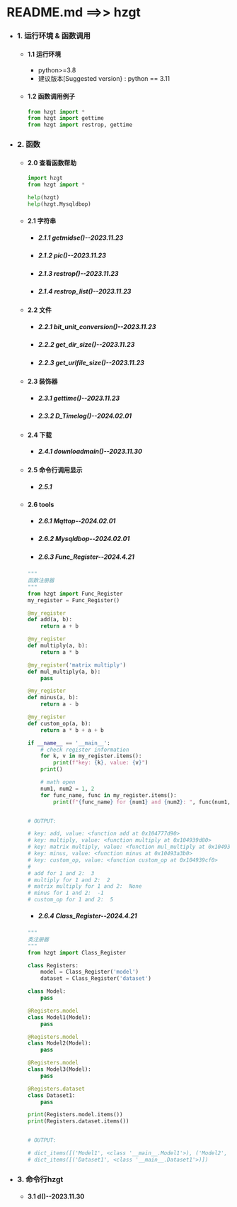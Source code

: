# README.md ==>> hzgt
- ### 1. 运行环境 & 函数调用
  - #### 1.1 运行环境
    - python>=3.8
    - 建议版本[Suggested version} : python == 3.11
  - #### 1.2 函数调用例子
    ```python
    from hzgt import *
    from hzgt import gettime
    from hzgt import restrop, gettime
    ```

- ### 2. 函数
  - #### 2.0 查看函数帮助
    ```python
    import hzgt
    from hzgt import *
    
    help(hzgt)
    help(hzgt.Mysqldbop)
    ``` 
  - #### 2.1 字符串
    - ##### 2.1.1 getmidse()--2023.11.23
    - ##### 2.1.2 pic()--2023.11.23
    - ##### 2.1.3 restrop()--2023.11.23
    - ##### 2.1.4 restrop_list()--2023.11.23
  - #### 2.2 文件
    - ##### 2.2.1 bit_unit_conversion()--2023.11.23
    - ##### 2.2.2 get_dir_size()--2023.11.23
    - ##### 2.2.3 get_urlfile_size()--2023.11.23
  - #### 2.3 装饰器
    - ##### 2.3.1 gettime()--2023.11.23
    - ##### 2.3.2 D_Timelog()--2024.02.01
  - #### 2.4 下载
    - ##### 2.4.1 downloadmain()--2023.11.30
  - #### 2.5 命令行调用显示
    - ##### 2.5.1 
  - #### 2.6 tools
    - ##### 2.6.1 Mqttop--2024.02.01
    - ##### 2.6.2 Mysqldbop--2024.02.01
    - ##### 2.6.3 Func_Register--2024.4.21
    ```python
    """
    函数注册器
    """
    from hzgt import Func_Register
    my_register = Func_Register()
    
    @my_register
    def add(a, b):
        return a + b
    
    @my_register
    def multiply(a, b):
        return a * b
    
    @my_register('matrix multiply')
    def mul_multiply(a, b):
        pass
    
    @my_register
    def minus(a, b):
        return a - b
    
    @my_register
    def custom_op(a, b):
        return a * b + a + b
    
    if __name__ == '__main__':
        # check register information
        for k, v in my_register.items():
            print(f"key: {k}, value: {v}")
        print()
    
        # math open
        num1, num2 = 1, 2
        for func_name, func in my_register.items():
            print(f"{func_name} for {num1} and {num2}: ", func(num1, num2))
    
    
    # OUTPUT: 
    
    # key: add, value: <function add at 0x104777d90>
    # key: multiply, value: <function multiply at 0x104939d80>
    # key: matrix multiply, value: <function mul_multiply at 0x10493a440>
    # key: minus, value: <function minus at 0x10493a3b0>
    # key: custom_op, value: <function custom_op at 0x104939cf0>
    # 
    # add for 1 and 2:  3
    # multiply for 1 and 2:  2
    # matrix multiply for 1 and 2:  None
    # minus for 1 and 2:  -1
    # custom_op for 1 and 2:  5
    ```
    - ##### 2.6.4 Class_Register--2024.4.21
    ```python
    """
    类注册器
    """
    from hzgt import Class_Register

    class Registers:
        model = Class_Register('model')
        dataset = Class_Register('dataset')

    class Model:
        pass

    @Registers.model
    class Model1(Model):
        pass

    @Registers.model
    class Model2(Model):
        pass

    @Registers.model
    class Model3(Model):
        pass

    @Registers.dataset
    class Dataset1:
        pass

    print(Registers.model.items())
    print(Registers.dataset.items())
    
    
    # OUTPUT: 
    
    # dict_items([('Model1', <class '__main__.Model1'>), ('Model2', <class '__main__.Model2'>), ('Model3', <class '__main__.Model3'>)])
    # dict_items([('Dataset1', <class '__main__.Dataset1'>)])
    ```
- ### 3. 命令行hzgt
  - #### 3.1 d()--2023.11.30